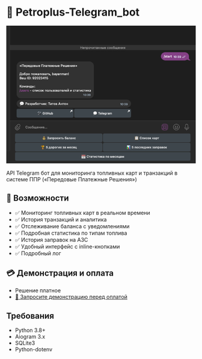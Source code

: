 # 🤖 Petroplus-Telegram_bot

![main Logo](main.png)

API Telegram бот для мониторинга топливных карт и транзакций в системе ППР («Передовые Платежные Решения»)

## 🚀 Возможности

- ✅ Мониторинг топливных карт в реальном времени
- ✅ История транзакций и аналитика
- ✅ Отслеживание баланса с уведомлениями
- ✅ Подробная статистика по типам топлива
- ✅ История заправок на АЗС
- ✅ Удобный интерфейс с inline-кнопками
- ✅ Подробный лог

## 💳 Демонстрация и оплата

- Решение платное
- [💬 Запросите демонстрацию перед оплатой](https://github.com/bayanist)


## Требования

- Python 3.8+
- Aiogram 3.x
- SQLite3
- Python-dotenv
